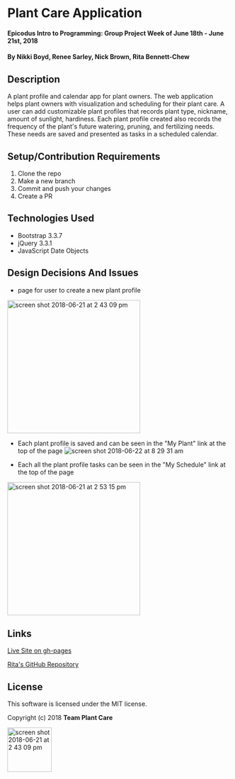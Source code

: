 # Plant Care Application

#### Epicodus Intro to Programming: Group Project Week of June 18th - June 21st, 2018

#### By Nikki Boyd, Renee Sarley, Nick Brown, Rita Bennett-Chew

## Description
A plant profile and calendar app for plant owners. The web application helps plant owners with visualization and scheduling for their plant care. A user can add customizable plant profiles that records plant type, nickname, amount of sunlight, hardiness. Each plant profile created also records the frequency of the plant's future watering, pruning, and fertilizing needs. These needs are saved and presented as tasks in a scheduled calendar. 


## Setup/Contribution Requirements

1. Clone the repo
1. Make a new branch
1. Commit and push your changes
1. Create a PR

## Technologies Used

* Bootstrap 3.3.7
* jQuery 3.3.1
* JavaScript Date Objects

## Design Decisions And Issues
* page for user to create a new plant profile
<img width="300" height="300" alt="screen shot 2018-06-21 at 2 43 09 pm" src="https://user-images.githubusercontent.com/39496805/41747154-d0684d68-7561-11e8-8e43-ce332be0be73.png">

* Each plant profile is saved and can be seen in the "My Plant" link at  the top of the page
![screen shot 2018-06-22 at 8 29 31 am](https://user-images.githubusercontent.com/11031915/41785280-f4eb6e82-75f6-11e8-8f1c-e7cd61356489.png)

* Each all the plant profile tasks can be seen in the "My Schedule" link at  the top of the page
<img width="300" height="300" alt="screen shot 2018-06-21 at 2 53 15 pm" src="https://user-images.githubusercontent.com/39496805/41747551-34032bda-7563-11e8-8b67-9a5100d8fa9f.png">
 

## Links
[Live Site on gh-pages](https://ritabc.github.io/plant-care-app)

[Rita's GitHub Repository](https://github.com/ritabc/plant-care-app/)


## License

This software is licensed under the MIT license.

Copyright (c) 2018 **Team Plant Care**

<img align="left" width="100" height="100" alt="screen shot 2018-06-21 at 2 43 09 pm" src="https://user-images.githubusercontent.com/39496805/41747154-d0684d68-7561-11e8-8e43-ce332be0be73.png">

